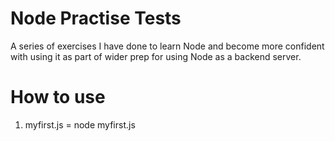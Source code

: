 # Node Practise Tests
A series of exercises I have done to learn Node and become more confident with using it as part of wider prep for using Node as a backend server.

# How to use
1. myfirst.js = node myfirst.js
